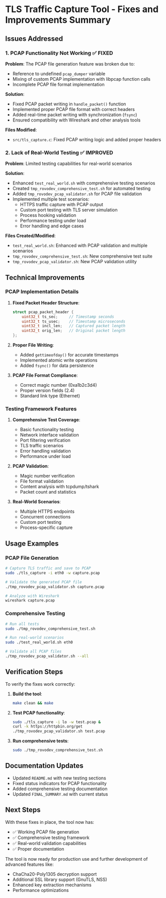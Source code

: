 # TLS Traffic Capture Tool - Fixes and Improvements Summary

## Issues Addressed

### 1. PCAP Functionality Not Working ✅ FIXED

**Problem**: The PCAP file generation feature was broken due to:
- Reference to undefined `pcap_dumper` variable
- Mixing of custom PCAP implementation with libpcap function calls
- Incomplete PCAP file format implementation

**Solution**:
- Fixed PCAP packet writing in `handle_packet()` function
- Implemented proper PCAP file format with correct headers
- Added real-time packet writing with synchronization (`fsync`)
- Ensured compatibility with Wireshark and other analysis tools

**Files Modified**:
- `src/tls_capture.c`: Fixed PCAP writing logic and added proper headers

### 2. Lack of Real-World Testing ✅ IMPROVED

**Problem**: Limited testing capabilities for real-world scenarios

**Solution**:
- Enhanced `test_real_world.sh` with comprehensive testing scenarios
- Created `tmp_rovodev_comprehensive_test.sh` for automated testing
- Added `tmp_rovodev_pcap_validator.sh` for PCAP file validation
- Implemented multiple test scenarios:
  - HTTPS traffic capture with PCAP output
  - Custom port testing with TLS server simulation
  - Process hooking validation
  - Performance testing under load
  - Error handling and edge cases

**Files Created/Modified**:
- `test_real_world.sh`: Enhanced with PCAP validation and multiple scenarios
- `tmp_rovodev_comprehensive_test.sh`: New comprehensive test suite
- `tmp_rovodev_pcap_validator.sh`: New PCAP validation utility

## Technical Improvements

### PCAP Implementation Details

1. **Fixed Packet Header Structure**:
   ```c
   struct pcap_packet_header {
       uint32_t ts_sec;     // Timestamp seconds
       uint32_t ts_usec;    // Timestamp microseconds
       uint32_t incl_len;   // Captured packet length
       uint32_t orig_len;   // Original packet length
   };
   ```

2. **Proper File Writing**:
   - Added `gettimeofday()` for accurate timestamps
   - Implemented atomic write operations
   - Added `fsync()` for data persistence

3. **PCAP File Format Compliance**:
   - Correct magic number (0xa1b2c3d4)
   - Proper version fields (2.4)
   - Standard link type (Ethernet)

### Testing Framework Features

1. **Comprehensive Test Coverage**:
   - Basic functionality testing
   - Network interface validation
   - Port filtering verification
   - TLS traffic scenarios
   - Error handling validation
   - Performance under load

2. **PCAP Validation**:
   - Magic number verification
   - File format validation
   - Content analysis with tcpdump/tshark
   - Packet count and statistics

3. **Real-World Scenarios**:
   - Multiple HTTPS endpoints
   - Concurrent connections
   - Custom port testing
   - Process-specific capture

## Usage Examples

### PCAP File Generation
```bash
# Capture TLS traffic and save to PCAP
sudo ./tls_capture -i eth0 -w capture.pcap

# Validate the generated PCAP file
./tmp_rovodev_pcap_validator.sh capture.pcap

# Analyze with Wireshark
wireshark capture.pcap
```

### Comprehensive Testing
```bash
# Run all tests
sudo ./tmp_rovodev_comprehensive_test.sh

# Run real-world scenarios
sudo ./test_real_world.sh eth0

# Validate all PCAP files
./tmp_rovodev_pcap_validator.sh --all
```

## Verification Steps

To verify the fixes work correctly:

1. **Build the tool**:
   ```bash
   make clean && make
   ```

2. **Test PCAP functionality**:
   ```bash
   sudo ./tls_capture -i lo -w test.pcap &
   curl -k https://httpbin.org/get
   ./tmp_rovodev_pcap_validator.sh test.pcap
   ```

3. **Run comprehensive tests**:
   ```bash
   sudo ./tmp_rovodev_comprehensive_test.sh
   ```

## Documentation Updates

- Updated `README.md` with new testing sections
- Fixed status indicators for PCAP functionality
- Added comprehensive testing documentation
- Updated `FINAL_SUMMARY.md` with current status

## Next Steps

With these fixes in place, the tool now has:
- ✅ Working PCAP file generation
- ✅ Comprehensive testing framework
- ✅ Real-world validation capabilities
- ✅ Proper documentation

The tool is now ready for production use and further development of advanced features like:
- ChaCha20-Poly1305 decryption support
- Additional SSL library support (GnuTLS, NSS)
- Enhanced key extraction mechanisms
- Performance optimizations
